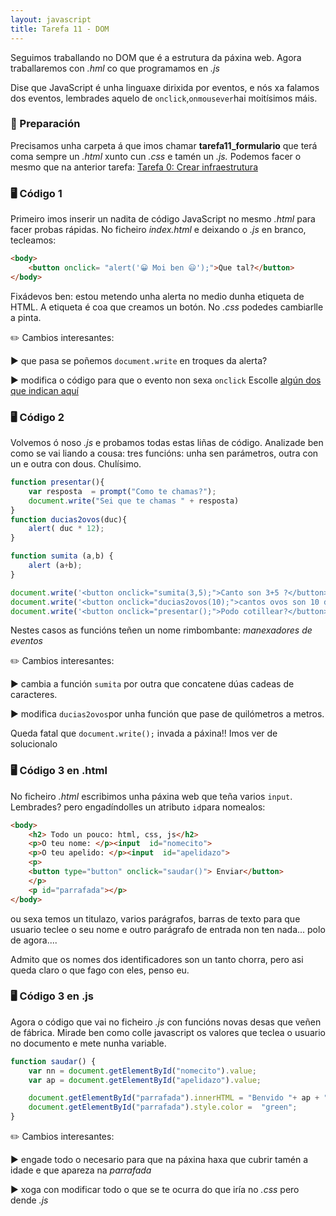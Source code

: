```yaml
---
layout: javascript
title: Tarefa 11 - DOM 
---
```

Seguimos traballando no DOM que é a estrutura da páxina web. Agora traballaremos con  _.hml_ co que programamos en _.js_ 

Dise que JavaScript é unha linguaxe dirixida por eventos, e nós xa falamos dos eventos, lembrades aquelo de `onclick`,`onmousever`hai moitísimos máis.

### 🧺 Preparación

Precisamos unha carpeta á que imos chamar **tarefa11_formulario** que terá coma sempre un *.html* xunto cun *.css* e tamén un *.js.* Podemos facer o mesmo que na anterior tarefa: [ Tarefa 0: Crear infraestrutura](../t0)


### 🖥 Código 1 

Primeiro imos inserir un nadita de código JavaScript no mesmo _.html_  para facer probas rápidas. No ficheiro _index.html_ e deixando o _.js_ en branco, tecleamos:

```html
<body>
	<button onclick= "alert('😀 Moi ben 😃');">Que tal?</button>
</body>
```

Fixádevos ben: estou metendo unha alerta no medio dunha etiqueta de HTML. A etiqueta é coa que creamos un botón. No _.css_ podedes cambiarlle a pinta.

 ✏️ Cambios interesantes: 

► que pasa se poñemos `document.write` en troques da alerta?

► modifica o código para que o evento non sexa `onclick` Escolle [algún dos que indican aquí](https://www.arkaitzgarro.com/javascript/capitulo-15.html)

### 🖥 Código 2

Volvemos ó noso _.js_ e probamos todas estas liñas de código. Analizade ben como se vai liando a cousa: tres funcións: unha sen parámetros, outra con un e outra con dous. Chulísimo.

```javascript
function presentar(){
	var resposta  = prompt("Como te chamas?");
	document.write("Sei que te chamas " + resposta)
}
function ducias2ovos(duc){
	alert( duc * 12);
} 

function sumita (a,b) {
	alert (a+b);
}

document.write('<button onclick="sumita(3,5);">Canto son 3+5 ?</button>');
document.write('<button onclick="ducias2ovos(10);">cantos ovos son 10 ducias? </button>');
document.write('<button onclick="presentar();">Podo cotillear?</button>');
```

Nestes casos as funcións teñen un nome rimbombante: *manexadores de eventos*

✏️ Cambios interesantes: 

► cambia a función `sumita` por outra que concatene dúas cadeas de caracteres.

► modifica `ducias2ovos`por unha función que pase de quilómetros a metros.

Queda fatal que `document.write();` invada a páxina!! Imos ver de solucionalo

### 🖥 Código 3 en .html

No ficheiro _.html_ escribimos unha páxina web que teña varios `input`. Lembrades? pero engadíndolles un atributo `id`para nomealos:
```html
<body>
	<h2> Todo un pouco: html, css, js</h2>
	<p>O teu nome: </p><input  id="nomecito">
	<p>O teu apelido: </p><input  id="apelidazo">
	<p>
	<button type="button" onclick="saudar()"> Enviar</button>
	</p>
	<p id="parrafada"></p>
</body>
``` 
ou sexa temos un  titulazo, varios parágrafos, barras de texto para que usuario teclee o seu nome e outro parágrafo de entrada non ten nada... polo de agora....

 Admito que os nomes dos identificadores son un tanto chorra, pero asi queda claro o que fago con eles, penso eu.

### 🖥 Código 3 en .js

Agora o código que vai no ficheiro _.js_ con funcións novas desas que veñen de fábrica. Mirade ben como colle javascript os valores que teclea o usuario no documento e mete nunha variable. 
```javascript
function saudar() {
	var nn = document.getElementById("nomecito").value;
	var ap = document.getElementById("apelidazo").value;

	document.getElementById("parrafada").innerHTML = "Benvido "+ ap + ", " + nn ;
	document.getElementById("parrafada").style.color =  "green";
}
```

✏️ Cambios interesantes: 

► engade todo o necesario para que na páxina haxa que cubrir tamén a idade e que apareza na _parrafada_

► xoga con modificar todo o que se te ocurra do que iría no _.css_ pero dende _.js_





